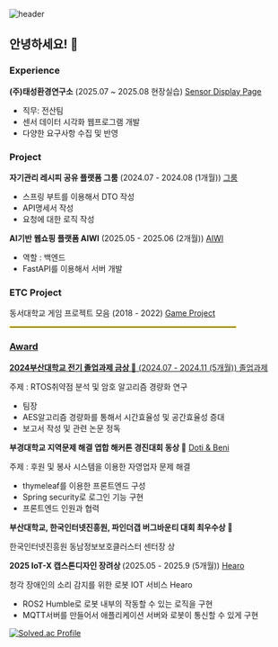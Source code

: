 ![header](https://capsule-render.vercel.app/api?type=waving)

<h2>안녕하세요! 👋</h2>
<h3>Experience</h3>
<b>(주)태성환경연구소</b>
(2025.07 ~ 2025.08 현장실습) 
<a href = "https://github.com/rkrzy/tesi_project" target="_blank">Sensor Display Page</a>
<ul>
  <li>직무: 전산팀</li>
  <li>센서 데이터 시각화 웹프로그램 개발</li>
  <li>다양한 요구사항 수집 및 반영</li>
</ul>

<h3>Project</h3>
<b>자기관리 레시피 공유 플랫폼 그룸</b> (2024.07 - 2024.08 (1개월)) 
<a href="https://github.com/mut-sa-mut-si/backend" target="_blank">그룸</a>
<ul>
  <li>스프링 부트를 이용해서 DTO 작성</li>
  <li>API명세서 작성</li>
  <li>요청에 대한 로직 작성</li>
</ul>
<b>AI기반 웹쇼핑 플랫폼 AIWI</b> (2025.05 - 2025.06 (2개월))
<a href="https://github.com/rkrzy/aiwi_backend" target="_blank">AIWI</a>
<ul>
  <li>역할 : 백엔드</li>
  <li>FastAPI를 이용해서 서버 개발</li>
</ul>

<h3>ETC Project</h3>
동서대학교 게임 프로젝트 모음 (2018 - 2022) 
<a href = "https://github.com/rkrzy/dongseo_game_project" target="_blank">Game Project

<hr style="border: 0.5px solid gold; width: 80%;">

<h3>Award</h3>
<b>2024부산대학교 전기 졸업과제 금상 🥇</b> (2024.07 - 2024.11 (5개월)) 
<a href="https://github.com/pnucse-capstone-2024/Capstone-2024-team-48" target="_blank">졸업과제</a>
<p>주제 : RTOS취약점 분석 및 암호 알고리즘 경량화 연구</p>
<ul>
  <li>팀장</li>
  <li>AES알고리즘 경량화를 통해서 시간효율성 및 공간효율성 증대</li>
  <li>보고서 작성 및 관련 논문 정독</li>
</ul>
<b>부경대학교 지역문제 해결 엽합 해커톤 경진대회 동상 🥉</b>
<a href = "https://github.com/Busan-Hackathon">Doti & Beni</a>
<p>주제 : 후원 및 봉사 시스템을 이용한 자영업자 문제 해결</p>
<ul>
  <li>thymeleaf를 이용한 프론트엔드 구성</li>
  <li>Spring security로 로그인 기능 구현</li>
  <li>프론트엔드 인원과 협력</li>
</ul>
<b>부산대학교, 한국인터넷진흥원, 파인더갭 버그바운티 대회 최우수상 🥈</b>
<p>한국인터넷진흥원 동남정보보호클러스터 센터장 상</p>
<b> 2025 IoT-X 캡스톤디자인 장려상 </b> (2025.05 - 2025.9 (5개월))
<a href="https://github.com/Project-Hearo">Hearo</a>
<p>청각 장애인의 소리 감지를 위한 로봇 IOT 서비스 Hearo</p> 
<ul>
  <li>ROS2 Humble로 로봇 내부의 작동할 수 있는 로직을 구현</li>
  <li>MQTT서버를 만들어서 애플리케이션 서버와 로봇이 통신할 수 있게 구현</li>
</ul>

[![Solved.ac Profile](http://mazassumnida.wtf/api/v2/generate_badge?boj=wnstlr9891)](https://solved.ac/wnstlr9891/)






